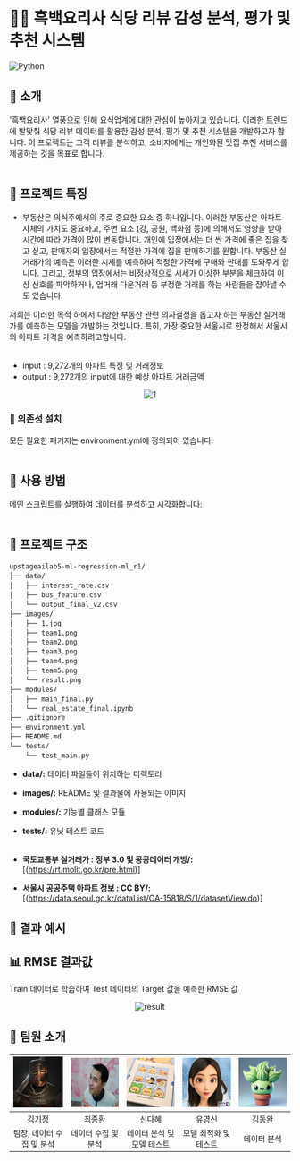 # 🕵️‍♂️ 흑백요리사 식당 리뷰 감성 분석, 평가 및 추천 시스템

![Python](https://img.shields.io/badge/Python-3.12-blue) <br/>

## 🌟 소개
'흑백요리사' 열풍으로 인해 요식업계에 대한 관심이 높아지고 있습니다. 이러한 트렌드에 발맞춰 식당 리뷰 데이터를 활용한 감성 분석, 평가 및 추천 시스템을 개발하고자 합니다. 이 프로젝트는 고객 리뷰를 분석하고, 소비자에게는 개인화된 맛집 추천 서비스를 제공하는 것을 목표로 합니다.<br/><br/>

## 🚀 프로젝트 특징
- 부동산은 의식주에서의 주로 중요한 요소 중 하나입니다. 이러한 부동산은 아파트 자체의 가치도 중요하고, 주변 요소 (강, 공원, 백화점 등)에 의해서도 영향을 받아 시간에 따라 가격이 많이 변동합니다. 개인에 입장에서는 더 싼 가격에 좋은 집을 찾고 싶고, 판매자의 입장에서는 적절한 가격에 집을 판매하기를 원합니다. 부동산 실거래가의 예측은 이러한 시세를 예측하여 적정한 가격에 구매와 판매를 도와주게 합니다. 그리고, 정부의 입장에서는 비정상적으로 시세가 이상한 부분을 체크하여 이상 신호를 파악하거나, 업거래 다운거래 등 부정한 거래를 하는 사람들을 잡아낼 수도 있습니다. 

저희는 이러한 목적 하에서 다양한 부동산 관련 의사결정을 돕고자 하는 부동산 실거래가를 예측하는 모델을 개발하는 것입니다. 특히, 가장 중요한 서울시로 한정해서 서울시의 아파트 가격을 예측하려고합니다.<br/><br/>

- input : 9,272개의 아파트 특징 및 거래정보
- output : 9,272개의 input에 대한 예상 아파트 거래금액

<p align="center"> <img src="images/1.png" alt="1" width="600"> </p>
  
### 📌 의존성 설치
모든 필요한 패키지는 environment.yml에 정의되어 있습니다.<br/><br/>

## 📝 사용 방법
메인 스크립트를 실행하여 데이터를 분석하고 시각화합니다:<br/><br/>

## 📂 프로젝트 구조
```bash
upstageailab5-ml-regression-ml_r1/
├── data/
│   ├── interest_rate.csv
│   ├── bus_feature.csv
│   └── output_final_v2.csv
├── images/
│   ├── 1.jpg
│   ├── team1.png
│   ├── team2.png
│   ├── team3.png
│   ├── team4.png
│   ├── team5.png
│   └── result.png
├── modules/
│   ├── main_final.py
│   └── real_estate_final.ipynb
├── .gitignore
├── environment.yml
├── README.md
└── tests/
    └── test_main.py
```

- **data/:** 데이터 파일들이 위치하는 디렉토리<br/>
- **images/:** README 및 결과물에 사용되는 이미지<br/>
- **modules/:** 기능별 클래스 모듈<br/>
- **tests/:** 유닛 테스트 코드<br/><br/>

- **국토교통부 실거래가 : 정부 3.0 및 공공데이터 개방/:** [(https://rt.molit.go.kr/pre.html)]
- **서울시 공공주택 아파트 정보 : CC BY/:** [(https://data.seoul.go.kr/dataList/OA-15818/S/1/datasetView.do)]

## 🌈 결과 예시<br/>
## 📊 RMSE 결과값
Train 데이터로 학습하여 Test 데이터의 Target 값을 예측한 RMSE 값
<p align="center"> <img src="images/result.png" alt="result" width="600"> </p>


## 👥 팀원 소개
| ![김기정](images/team1.png) | ![최종환](images/team2.jpg) | ![신다혜](images/team3.jpeg) | ![유영신](images/team4.jpg) | ![김동완B](images/team5.jpg) |
| :--------------------------------------------------------------: | :--------------------------------------------------------------: | :--------------------------------------------------------------: | :--------------------------------------------------------------: | :--------------------------------------------------------------: |
|            [김기정](https://github.com/code-squire)             |            [최종환](https://github.com/choi-jonghwan-salgabda)             |            [신다혜](https://github.com/miso2203)             |            [유영신](https://github.com/ysyou1082)             |            [김동완](https://github.com/booobing)             |
|                            팀장, 데이터 수집 및 분석                             |                            데이터 수집 및 분석                             |                            데이터 분석 및 모델 테스트                             |                            모델 최적화 및 테스트                             |                            데이터 분석                             |

